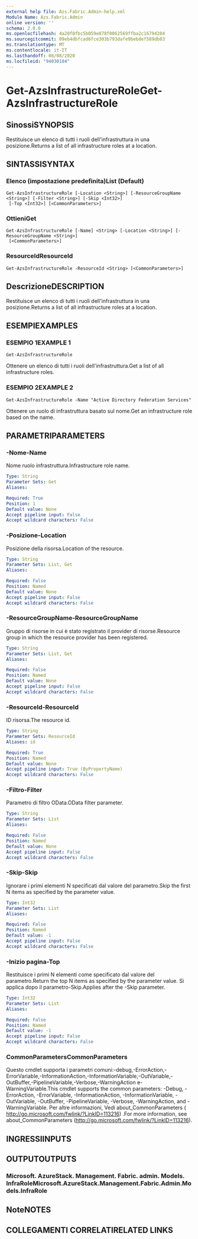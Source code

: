 ```yaml
---
external help file: Azs.Fabric.Admin-help.xml
Module Name: Azs.Fabric.Admin
online version: ''
schema: 2.0.0
ms.openlocfilehash: 4a20f0fbc5b059e878f0062569ffba2c16794204
ms.sourcegitcommit: 09eb4dbfcad6fce303b793dafe9bebdef589db03
ms.translationtype: MT
ms.contentlocale: it-IT
ms.lasthandoff: 08/08/2020
ms.locfileid: "94030104"
---
```

# <span data-ttu-id="5aa4f-101">Get-AzsInfrastructureRole</span><span class="sxs-lookup"><span data-stu-id="5aa4f-101">Get-AzsInfrastructureRole</span></span>

## <span data-ttu-id="5aa4f-102">Sinossi</span><span class="sxs-lookup"><span data-stu-id="5aa4f-102">SYNOPSIS</span></span>
<span data-ttu-id="5aa4f-103">Restituisce un elenco di tutti i ruoli dell'infrastruttura in una posizione.</span><span class="sxs-lookup"><span data-stu-id="5aa4f-103">Returns a list of all infrastructure roles at a location.</span></span>

## <span data-ttu-id="5aa4f-104">SINTASSI</span><span class="sxs-lookup"><span data-stu-id="5aa4f-104">SYNTAX</span></span>

### <span data-ttu-id="5aa4f-105">Elenco (impostazione predefinita)</span><span class="sxs-lookup"><span data-stu-id="5aa4f-105">List (Default)</span></span>
```
Get-AzsInfrastructureRole [-Location <String>] [-ResourceGroupName <String>] [-Filter <String>] [-Skip <Int32>]
 [-Top <Int32>] [<CommonParameters>]
```

### <span data-ttu-id="5aa4f-106">Ottieni</span><span class="sxs-lookup"><span data-stu-id="5aa4f-106">Get</span></span>
```
Get-AzsInfrastructureRole [-Name] <String> [-Location <String>] [-ResourceGroupName <String>]
 [<CommonParameters>]
```

### <span data-ttu-id="5aa4f-107">ResourceId</span><span class="sxs-lookup"><span data-stu-id="5aa4f-107">ResourceId</span></span>
```
Get-AzsInfrastructureRole -ResourceId <String> [<CommonParameters>]
```

## <span data-ttu-id="5aa4f-108">Descrizione</span><span class="sxs-lookup"><span data-stu-id="5aa4f-108">DESCRIPTION</span></span>
<span data-ttu-id="5aa4f-109">Restituisce un elenco di tutti i ruoli dell'infrastruttura in una posizione.</span><span class="sxs-lookup"><span data-stu-id="5aa4f-109">Returns a list of all infrastructure roles at a location.</span></span>

## <span data-ttu-id="5aa4f-110">ESEMPI</span><span class="sxs-lookup"><span data-stu-id="5aa4f-110">EXAMPLES</span></span>

### <span data-ttu-id="5aa4f-111">ESEMPIO 1</span><span class="sxs-lookup"><span data-stu-id="5aa4f-111">EXAMPLE 1</span></span>
```
Get-AzsInfrastructureRole
```

<span data-ttu-id="5aa4f-112">Ottenere un elenco di tutti i ruoli dell'infrastruttura.</span><span class="sxs-lookup"><span data-stu-id="5aa4f-112">Get a list of all infrastructure roles.</span></span>

### <span data-ttu-id="5aa4f-113">ESEMPIO 2</span><span class="sxs-lookup"><span data-stu-id="5aa4f-113">EXAMPLE 2</span></span>
```
Get-AzsInfrastructureRole -Name "Active Directory Federation Services"
```

<span data-ttu-id="5aa4f-114">Ottenere un ruolo di infrastruttura basato sul nome.</span><span class="sxs-lookup"><span data-stu-id="5aa4f-114">Get an infrastructure role based on the name.</span></span>

## <span data-ttu-id="5aa4f-115">PARAMETRI</span><span class="sxs-lookup"><span data-stu-id="5aa4f-115">PARAMETERS</span></span>

### <span data-ttu-id="5aa4f-116">-Nome</span><span class="sxs-lookup"><span data-stu-id="5aa4f-116">-Name</span></span>
<span data-ttu-id="5aa4f-117">Nome ruolo infrastruttura.</span><span class="sxs-lookup"><span data-stu-id="5aa4f-117">Infrastructure role name.</span></span>

```yaml
Type: String
Parameter Sets: Get
Aliases:

Required: True
Position: 1
Default value: None
Accept pipeline input: False
Accept wildcard characters: False
```

### <span data-ttu-id="5aa4f-118">-Posizione</span><span class="sxs-lookup"><span data-stu-id="5aa4f-118">-Location</span></span>
<span data-ttu-id="5aa4f-119">Posizione della risorsa.</span><span class="sxs-lookup"><span data-stu-id="5aa4f-119">Location of the resource.</span></span>

```yaml
Type: String
Parameter Sets: List, Get
Aliases:

Required: False
Position: Named
Default value: None
Accept pipeline input: False
Accept wildcard characters: False
```

### <span data-ttu-id="5aa4f-120">-ResourceGroupName</span><span class="sxs-lookup"><span data-stu-id="5aa4f-120">-ResourceGroupName</span></span>
<span data-ttu-id="5aa4f-121">Gruppo di risorse in cui è stato registrato il provider di risorse.</span><span class="sxs-lookup"><span data-stu-id="5aa4f-121">Resource group in which the resource provider has been registered.</span></span>

```yaml
Type: String
Parameter Sets: List, Get
Aliases:

Required: False
Position: Named
Default value: None
Accept pipeline input: False
Accept wildcard characters: False
```

### <span data-ttu-id="5aa4f-122">-ResourceId</span><span class="sxs-lookup"><span data-stu-id="5aa4f-122">-ResourceId</span></span>
<span data-ttu-id="5aa4f-123">ID risorsa.</span><span class="sxs-lookup"><span data-stu-id="5aa4f-123">The resource id.</span></span>

```yaml
Type: String
Parameter Sets: ResourceId
Aliases: id

Required: True
Position: Named
Default value: None
Accept pipeline input: True (ByPropertyName)
Accept wildcard characters: False
```

### <span data-ttu-id="5aa4f-124">-Filtro</span><span class="sxs-lookup"><span data-stu-id="5aa4f-124">-Filter</span></span>
<span data-ttu-id="5aa4f-125">Parametro di filtro OData.</span><span class="sxs-lookup"><span data-stu-id="5aa4f-125">OData filter parameter.</span></span>

```yaml
Type: String
Parameter Sets: List
Aliases:

Required: False
Position: Named
Default value: None
Accept pipeline input: False
Accept wildcard characters: False
```

### <span data-ttu-id="5aa4f-126">-Skip</span><span class="sxs-lookup"><span data-stu-id="5aa4f-126">-Skip</span></span>
<span data-ttu-id="5aa4f-127">Ignorare i primi elementi N specificati dal valore del parametro.</span><span class="sxs-lookup"><span data-stu-id="5aa4f-127">Skip the first N items as specified by the parameter value.</span></span>

```yaml
Type: Int32
Parameter Sets: List
Aliases:

Required: False
Position: Named
Default value: -1
Accept pipeline input: False
Accept wildcard characters: False
```

### <span data-ttu-id="5aa4f-128">-Inizio pagina</span><span class="sxs-lookup"><span data-stu-id="5aa4f-128">-Top</span></span>
<span data-ttu-id="5aa4f-129">Restituisce i primi N elementi come specificato dal valore del parametro.</span><span class="sxs-lookup"><span data-stu-id="5aa4f-129">Return the top N items as specified by the parameter value.</span></span>
<span data-ttu-id="5aa4f-130">Si applica dopo il parametro-Skip.</span><span class="sxs-lookup"><span data-stu-id="5aa4f-130">Applies after the -Skip parameter.</span></span>

```yaml
Type: Int32
Parameter Sets: List
Aliases:

Required: False
Position: Named
Default value: -1
Accept pipeline input: False
Accept wildcard characters: False
```

### <span data-ttu-id="5aa4f-131">CommonParameters</span><span class="sxs-lookup"><span data-stu-id="5aa4f-131">CommonParameters</span></span>
<span data-ttu-id="5aa4f-132">Questo cmdlet supporta i parametri comuni:-debug,-ErrorAction,-ErrorVariable,-InformationAction,-InformationVariable,-OutVariable,-OutBuffer,-PipelineVariable,-Verbose,-WarningAction e-WarningVariable.</span><span class="sxs-lookup"><span data-stu-id="5aa4f-132">This cmdlet supports the common parameters: -Debug, -ErrorAction, -ErrorVariable, -InformationAction, -InformationVariable, -OutVariable, -OutBuffer, -PipelineVariable, -Verbose, -WarningAction, and -WarningVariable.</span></span> <span data-ttu-id="5aa4f-133">Per altre informazioni, Vedi about_CommonParameters ( http://go.microsoft.com/fwlink/?LinkID=113216) .</span><span class="sxs-lookup"><span data-stu-id="5aa4f-133">For more information, see about_CommonParameters (http://go.microsoft.com/fwlink/?LinkID=113216).</span></span>

## <span data-ttu-id="5aa4f-134">INGRESSI</span><span class="sxs-lookup"><span data-stu-id="5aa4f-134">INPUTS</span></span>

## <span data-ttu-id="5aa4f-135">OUTPUT</span><span class="sxs-lookup"><span data-stu-id="5aa4f-135">OUTPUTS</span></span>

### <span data-ttu-id="5aa4f-136">Microsoft. AzureStack. Management. Fabric. admin. Models. InfraRole</span><span class="sxs-lookup"><span data-stu-id="5aa4f-136">Microsoft.AzureStack.Management.Fabric.Admin.Models.InfraRole</span></span>

## <span data-ttu-id="5aa4f-137">Note</span><span class="sxs-lookup"><span data-stu-id="5aa4f-137">NOTES</span></span>

## <span data-ttu-id="5aa4f-138">COLLEGAMENTI CORRELATI</span><span class="sxs-lookup"><span data-stu-id="5aa4f-138">RELATED LINKS</span></span>
